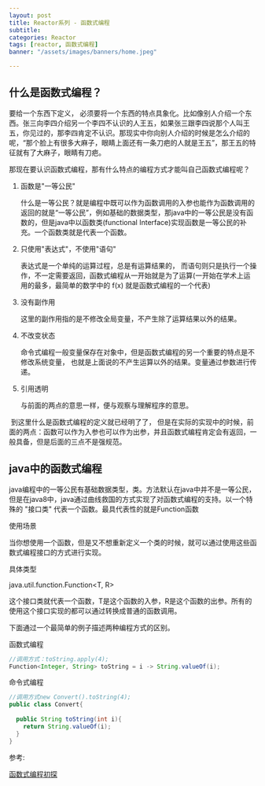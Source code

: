 ```yaml
---
layout: post
title: Reactor系列 - 函数式编程
subtitle:
categories: Reactor
tags: [reactor, 函数式编程]
banner: "/assets/images/banners/home.jpeg"

---
```


## **什么是函数式编程？**

要给一个东西下定义， 必须要将一个东西的特点具象化。比如像别人介绍一个东西。张三向李四介绍另一个李四不认识的人王五，如果张三跟李四说那个人叫王五，你见过的，那李四肯定不认识。那现实中你向别人介绍的时候是怎么介绍的呢，“那个脸上有很多大麻子，眼睛上面还有一条刀疤的人就是王五”，那王五的特征就有了大麻子，眼睛有刀疤。

那现在要认识函数式编程，那有什么特点的编程方式才能叫自己函数式编程呢？

1. 函数是"一等公民"

   什么是一等公民？就是编程中既可以作为函数调用的入参也能作为函数调用的返回的就是“一等公民”，例如基础的数据类型，那java中的一等公民是没有函数的，但是java中以函数类(functional Interface)实现函数是一等公民的补充。一个函数类就是代表一个函数。

2. 只使用"表达式"，不使用"语句"

   表达式是一个单纯的运算过程，总是有运算结果的， 而语句则只是执行一个操作，不一定需要返回，函数式编程从一开始就是为了运算(一开始在学术上运用的最多，最简单的数学中的 f(x) 就是函数式编程的一个代表)

3. 没有副作用

   这里的副作用指的是不修改全局变量，不产生除了运算结果以外的结果。

4. 不改变状态

   命令式编程一般变量保存在对象中，但是函数式编程的另一个重要的特点是不修改系统变量， 也就是上面说的不产生运算以外的结果。变量通过参数进行传递。

5. 引用透明

   与前面的两点的意思一样，便与观察与理解程序的意思。



​	到这里什么是函数式编程的定义就已经明了了， 但是在实际的实现中的时候，前面的两点：函数可以作为入参也可以作为出参，并且函数式编程肯定会有返回，一般具备，但是后面的三点不是强规范。



## **java中的函数式编程**

​	java编程中的一等公民有基础数据类型，类。方法默认在java中并不是一等公民，但是在java8中，java通过曲线救国的方式实现了对函数式编程的支持。以一个特殊的 "接口类" 代表一个函数。最具代表性的就是Function函数



使用场景

当你想使用一个函数，但是又不想重新定义一个类的时候，就可以通过使用这些函数式编程接口的方式进行实现。

具体类型

java.util.function.Function<T, R>

这个接口类就代表一个函数，T是这个函数的入参，R是这个函数的出参。所有的使用这个接口实现的都可以通过转换成普通的函数调用。

下面通过一个最简单的例子描述两种编程方式的区别。

函数式编程

```java
//调用方式：toString.apply(4);
Function<Integer, String> toString = i -> String.valueOf(i);
```



命令式编程

```java
//调用方式new Convert().toString(4);
public class Convert{
  
  public String toString(int i){
    return String.valueOf(i);
  }
}

```





























参考:

[函数式编程初探](http://www.ruanyifeng.com/blog/2012/04/functional_programming.html)




